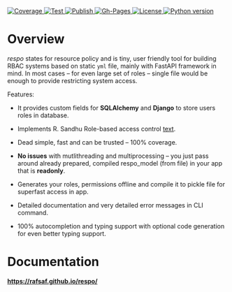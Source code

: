 <a href="https://codecov.io/gh/rafsaf/respo" target="_blank">
  <img src="https://img.shields.io/codecov/c/github/rafsaf/respo" alt="Coverage">
</a>

<a href="https://github.com/rafsaf/respo/actions?query=workflow%3ATest" target="_blank">
    <img src="https://github.com/rafsaf/respo/workflows/Test/badge.svg" alt="Test">
</a>

<a href="https://github.com/rafsaf/respo/actions?query=workflow%3APublish" target="_blank">
  <img src="https://github.com/rafsaf/respo/workflows/Publish/badge.svg" alt="Publish">
</a>

<a href="https://github.com/rafsaf/respo/actions?query=workflow%3AGh-Pages" target="_blank">
  <img src="https://github.com/rafsaf/respo/workflows/Gh-Pages/badge.svg" alt="Gh-Pages">
</a>

<a href="https://github.com/rafsaf/respo/blob/main/LICENSE" target="_blank">
    <img src="https://img.shields.io/github/license/rafsaf/respo" alt="License">
</a>

<a href="https://pypi.org/project/respo/" target="_blank">
    <img src="https://img.shields.io/pypi/pyversions/respo" alt="Python version">
</a>

# Overview

_respo_ states for resource policy and is tiny, user friendly tool for building RBAC systems based on static `yml` file, mainly with FastAPI framework in mind. In most cases – for even large set of roles – single file would be enough to provide restricting system access.

Features:

- It provides custom fields for **SQLAlchemy** and **Django** to store users roles in database.

- Implements R. Sandhu Role-based access control [text](https://profsandhu.com/articles/advcom/adv_comp_rbac.pdf).

- Dead simple, fast and can be trusted – 100% coverage.

- **No issues** with mutlithreading and multiprocessing – you just pass around already prepared, compiled respo_model (from file) in your app that is **readonly**.

- Generates your roles, permissions offline and compile it to pickle file for superfast access in app.

- Detailed documentation and very detailed error messages in CLI command.

- 100% autocompletion and typing support with optional code generation for even better typing support.

# Documentation

**https://rafsaf.github.io/respo/**
